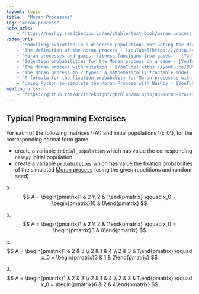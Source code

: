 ```yaml
---
layout: topic
title:  "Moran Processes"
tag: "moran-process"
note_urls:
    - "https://nashpy.readthedocs.io/en/stable/text-book/moran-process.html"
video_urls:
    - "Modelling evolution in a discrete population: motivating the Moran process - [YouTube](https://youtu.be/oQKG4QtWatQ) - [Private](https://cardiff.cloud.panopto.eu/Panopto/Pages/Viewer.aspx?id=171abded-8e0f-4c8d-bde9-afaa0104ee76)"
    - "The definition of the Moran process - [YouTube](https://youtu.be/hiuI7mkVmd8) - [Private](https://cardiff.cloud.panopto.eu/Panopto/Pages/Viewer.aspx?id=16d87fbd-7b66-440e-96a3-afaa01050523)"
    - "Moran processes and games: fitness functions from games. - [YouTube](https://youtu.be/o-uaLs4LLkw) - [Private](https://cardiff.cloud.panopto.eu/Panopto/Pages/Viewer.aspx?id=3047c830-8d08-45e4-a369-afaa01051bcf)"
    - "Selection probabilities for the Moran process on a game - [YouTube](https://youtu.be/2-zc5D-RHIM) - [Private](https://cardiff.cloud.panopto.eu/Panopto/Pages/Viewer.aspx?id=95a35356-578d-4c86-a444-afaa01053346)"
    - "The Moran process with mutation - [YouTube](https://youtu.be/0UM3PTpyioo) - [Private](https://cardiff.cloud.panopto.eu/Panopto/Pages/Viewer.aspx?id=e9ca08ff-be0d-4494-b786-afaa01055008)"
    - "The Moran process on 2 types: a mathematically tractable model. - [YouTube](https://youtu.be/BXrQIhpoaE4) - [Private](https://cardiff.cloud.panopto.eu/Panopto/Pages/Viewer.aspx?id=d40fa7ed-1aae-4ccb-b6a4-afaa0105694d)"
    - "A formula for the fixation probability for Moran processes with 2 types.  - [YouTube](https://youtu.be/ivBLUqSkGBU) - [Private](https://cardiff.cloud.panopto.eu/Panopto/Pages/Viewer.aspx?id=22f1e20c-1fa6-46df-91a6-afaa0105819f)"
    - "Using Python to simulate the Moran Process with Nashpy - [YouTube](https://youtu.be/H3Jv8WvBBvg) - [Private](https://cardiff.cloud.panopto.eu/Panopto/Pages/Viewer.aspx?id=823ab610-84de-42f4-82fc-afaa0108b0fd)"
meeting_urls:
    - "https://github.com/drvinceknight/gt/blob/main/do/08-moran-process.rst"
---
```


## Typical Programming Exercises

For each of the following matrices \\(A\\) and initial populations \\(x_0\\), for the corresponding normal form game:

- create a variable `initial_population` which has value the corresponding `nashpy` initial population.
- create a variable `probabilities` which has value the fixation probabilities of the simulated [Moran process](https://nashpy.readthedocs.io/en/stable/how-to/obtain-fixation-probabilities.html) (using the given repetitions and random seed).

a. $$
    A = \begin{pmatrix}1 & 2 \\ 2 & 1\end{pmatrix}
    \qquad
    x_0 = \begin{pmatrix}10 & 0\end{pmatrix}
   $$

b. $$
    A = \begin{pmatrix}1 & 2 \\ 2 & 1\end{pmatrix}
    \qquad
    x_0 = \begin{pmatrix}3 & 0\end{pmatrix}
   $$

c. $$
    A = \begin{pmatrix}1 & 2 & 3 \\ 2 & 1 & 4 \\ 2 & 3 & 1\end{pmatrix}
    \qquad
    x_0 = \begin{pmatrix}3 & 1 & 2\end{pmatrix}
   $$

d. $$
    A = \begin{pmatrix}1 & 2 & 3 \\ 2 & 1 & 4 \\ 2 & 3 & 1\end{pmatrix}
    \qquad
    x_0 = \begin{pmatrix}6 & 2 & 4\end{pmatrix}
   $$
